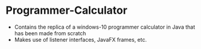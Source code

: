 # Programmer-Calculator
- Contains the replica of a windows-10 programmer calculator in Java that has been made from scratch
- Makes use of listener interfaces, JavaFX frames, etc.
